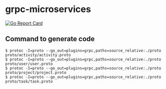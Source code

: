 # grpc-microservices

[![Go Report Card](https://goreportcard.com/badge/github.com/178inaba/grpc-microservices)](https://goreportcard.com/report/github.com/178inaba/grpc-microservices)

## Command to generate code

```console
$ protoc -I=proto --go_out=plugins=grpc,paths=source_relative:./proto proto/activity/activity.proto
$ protoc -I=proto --go_out=plugins=grpc,paths=source_relative:./proto proto/user/user.proto
$ protoc -I=proto --go_out=plugins=grpc,paths=source_relative:./proto proto/project/project.proto
$ protoc -I=proto --go_out=plugins=grpc,paths=source_relative:./proto proto/task/task.proto
```
